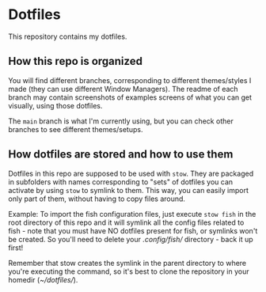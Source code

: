 # Dotfiles

This repository contains my dotfiles.

## How this repo is organized

You will find different branches, corresponding to different themes/styles I made (they can use different Window Managers). The readme of each branch may contain screenshots of examples screens of what you can get visually, using those dotfiles.

The `main` branch is what I'm currently using, but you can check other branches to see different themes/setups.

## How dotfiles are stored and how to use them

Dotfiles in this repo are supposed to be used with `stow`. They are packaged in subfolders with names corresponding to "sets" of dotfiles you can activate by using `stow` to symlink to them. This way, you can easily import only part of them, without having to copy files around.

Example: To import the fish configuration files, just execute `stow fish` in the root directory of this repo and it will symlink all the config files related to fish - note that you must have NO dotfiles present for fish, or symlinks won't be created. So you'll need to delete your *.config/fish/* directory - back it up first!

Remember that stow creates the symlink in the parent directory to where you're executing the command, so it's best to clone the repository in your homedir (*~/dotfiles/*).
 